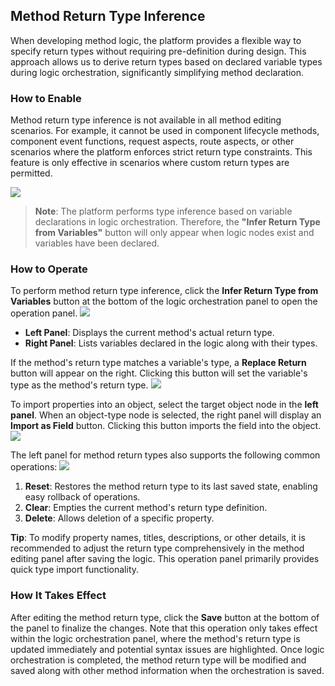 ## Method Return Type Inference

When developing method logic, the platform provides a flexible way to specify return types without requiring pre-definition during design. This approach allows us to derive return types based on declared variable types during logic orchestration, significantly simplifying method declaration.

### How to Enable

Method return type inference is not available in all method editing scenarios. For example, it cannot be used in component lifecycle methods, component event functions, request aspects, route aspects, or other scenarios where the platform enforces strict return type constraints. This feature is only effective in scenarios where custom return types are permitted.

![](/workbench/workflow-return-type.png)

> **Note**: The platform performs type inference based on variable declarations in logic orchestration. Therefore, the **"Infer Return Type from Variables"** button will only appear when logic nodes exist and variables have been declared.

### How to Operate

To perform method return type inference, click the **Infer Return Type from Variables** button at the bottom of the logic orchestration panel to open the operation panel.
![](/workbench/workflow-return-type1.png)

-   **Left Panel**: Displays the current method's actual return type.
-   **Right Panel**: Lists variables declared in the logic along with their types.

If the method's return type matches a variable's type, a **Replace Return** button will appear on the right. Clicking this button will set the variable's type as the method's return type.
![](/workbench/workflow-return-type2.png)

To import properties into an object, select the target object node in the **left panel**. When an object-type node is selected, the right panel will display an **Import as Field** button. Clicking this button imports the field into the object.
![](/workbench/workflow-return-type3.png)

The left panel for method return types also supports the following common operations:
![](/workbench/workflow-return-type4.png)

1. **Reset**: Restores the method return type to its last saved state, enabling easy rollback of operations.
2. **Clear**: Empties the current method's return type definition.
3. **Delete**: Allows deletion of a specific property.

**Tip**: To modify property names, titles, descriptions, or other details, it is recommended to adjust the return type comprehensively in the method editing panel after saving the logic. This operation panel primarily provides quick type import functionality.

### How It Takes Effect

After editing the method return type, click the **Save** button at the bottom of the panel to finalize the changes. Note that this operation only takes effect within the logic orchestration panel, where the method's return type is updated immediately and potential syntax issues are highlighted. Once logic orchestration is completed, the method return type will be modified and saved along with other method information when the orchestration is saved.